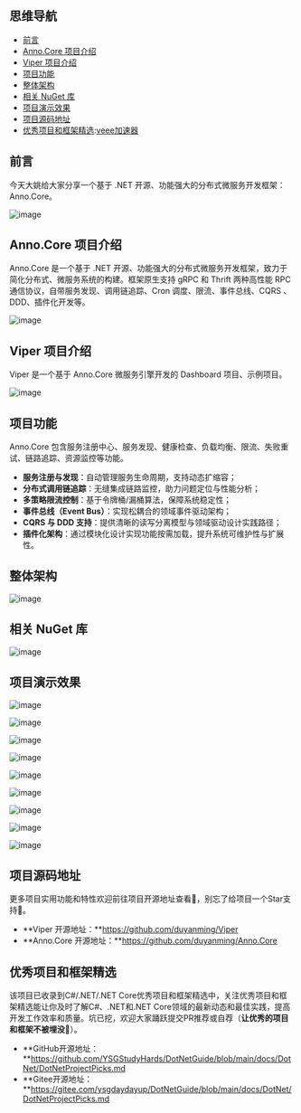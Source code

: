 ## 思维导航

* [前言](#_label0)
* [Anno.Core 项目介绍](#_label1)
* [Viper 项目介绍](#_label2)
* [项目功能](#_label3)
* [整体架构](#_label4)
* [相关 NuGet 库](#_label5)
* [项目演示效果](#_label6)
* [项目源码地址](#_label7)
* [优秀项目和框架精选](#_label8):[veee加速器](https://blog.liuyunzhuge.com)

## 前言

今天大姚给大家分享一个基于 .NET 开源、功能强大的分布式微服务开发框架：Anno.Core。

![image](https://img2024.cnblogs.com/blog/1336199/202510/1336199-20251023223823375-1821882917.png)

## Anno.Core 项目介绍

Anno.Core 是一个基于 .NET 开源、功能强大的分布式微服务开发框架，致力于简化分布式、微服务系统的构建。框架原生支持 gRPC 和 Thrift 两种高性能 RPC 通信协议，自带服务发现、调用链追踪、Cron 调度、限流、事件总线、CQRS 、DDD、插件化开发等。

![image](https://img2024.cnblogs.com/blog/1336199/202510/1336199-20251023223834626-489901304.png)

## Viper 项目介绍

Viper 是一个基于 Anno.Core 微服务引擎开发的 Dashboard 项目、示例项目。

![image](https://img2024.cnblogs.com/blog/1336199/202510/1336199-20251023223845679-244401324.png)

## 项目功能

Anno.Core 包含服务注册中心、服务发现、健康检查、负载均衡、限流、失败重试、链路追踪、资源监控等功能。

* **服务注册与发现**：自动管理服务生命周期，支持动态扩缩容；
* **分布式调用链追踪**：无缝集成链路监控，助力问题定位与性能分析；
* **多策略限流控制**：基于令牌桶/漏桶算法，保障系统稳定性；
* **事件总线（Event Bus）**：实现松耦合的领域事件驱动架构；
* **CQRS 与 DDD 支持**：提供清晰的读写分离模型与领域驱动设计实践路径；
* **插件化架构**：通过模块化设计实现功能按需加载，提升系统可维护性与扩展性。

## 整体架构

![image](https://img2024.cnblogs.com/blog/1336199/202510/1336199-20251023223905570-247931859.png)

## 相关 NuGet 库

![image](https://img2024.cnblogs.com/blog/1336199/202510/1336199-20251023223921124-992911128.png)

## 项目演示效果

![image](https://img2024.cnblogs.com/blog/1336199/202510/1336199-20251023223823375-1821882917.png)

![image](https://img2024.cnblogs.com/blog/1336199/202510/1336199-20251023223936307-289944227.png)

![image](https://img2024.cnblogs.com/blog/1336199/202510/1336199-20251023223942195-716530992.png)

![image](https://img2024.cnblogs.com/blog/1336199/202510/1336199-20251023223947250-941921197.png)

![image](https://img2024.cnblogs.com/blog/1336199/202510/1336199-20251023223952690-344472832.png)

![image](https://img2024.cnblogs.com/blog/1336199/202510/1336199-20251023223958327-129109103.png)

![image](https://img2024.cnblogs.com/blog/1336199/202510/1336199-20251023224004196-1068930051.png)

![image](https://img2024.cnblogs.com/blog/1336199/202510/1336199-20251023224010514-140680952.png)

![image](https://img2024.cnblogs.com/blog/1336199/202510/1336199-20251023224017482-649474835.png)

## 项目源码地址

更多项目实用功能和特性欢迎前往项目开源地址查看👀，别忘了给项目一个Star支持💖。

* **Viper 开源地址：**https://github.com/duyanming/Viper
* **Anno.Core 开源地址：**https://github.com/duyanming/Anno.Core

## 优秀项目和框架精选

该项目已收录到C#/.NET/.NET Core优秀项目和框架精选中，关注优秀项目和框架精选能让你及时了解C#、.NET和.NET Core领域的最新动态和最佳实践，提高开发工作效率和质量。坑已挖，欢迎大家踊跃提交PR推荐或自荐（**让优秀的项目和框架不被埋没🤞**）。

* **GitHub开源地址：**https://github.com/YSGStudyHards/DotNetGuide/blob/main/docs/DotNet/DotNetProjectPicks.md
* **Gitee开源地址：**https://gitee.com/ysgdaydayup/DotNetGuide/blob/main/docs/DotNet/DotNetProjectPicks.md
